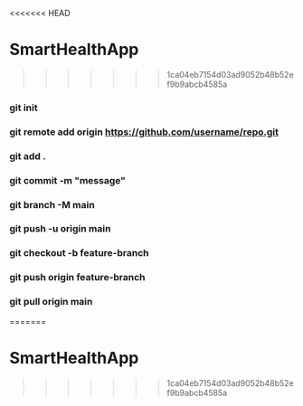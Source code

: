 <<<<<<< HEAD

# SmartHealthApp



>>>>>>> 1ca04eb7154d03ad9052b48b52ef9b9abcb4585a

### git init
### git remote add origin https://github.com/username/repo.git
### git add .
### git commit -m "message"
### git branch -M main
### git push -u origin main
### git checkout -b feature-branch
### git push origin feature-branch
### git pull origin main
=======

# SmartHealthApp

>>>>>>> 1ca04eb7154d03ad9052b48b52ef9b9abcb4585a
